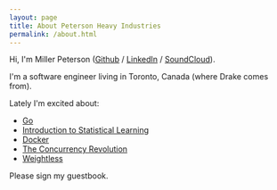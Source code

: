 ```yaml
---
layout: page
title: About Peterson Heavy Industries
permalink: /about.html
---
```


Hi, I'm Miller Peterson ([Github](http://www.github.com/millerpeterson) / [LinkedIn](http://ca.linkedin.com/pub/miller-peterson/28/51b/759/en) / [SoundCloud](http://soundcloud.com/millerpeterson)).

I'm a software engineer living in Toronto, Canada (where Drake comes from).

Lately I'm excited about:

- [Go](https://golang.org/)
- [Introduction to Statistical Learning](http://www-bcf.usc.edu/~gareth/ISL/)
- [Docker](https://hub.docker.com/u/millerpeterson/)
- [The Concurrency Revolution](http://www.drdobbs.com/the-concurrency-revolution/184401916)
- [Weightless](https://soundcloud.com/differentcircles/va-weightless-vol-1-preview)

Please sign my guestbook.